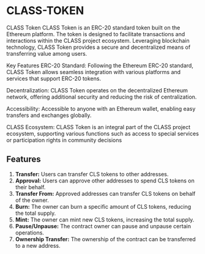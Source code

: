 # CLASS-TOKEN
CLASS Token
CLASS Token is an ERC-20 standard token built on the Ethereum platform. The token is designed to facilitate transactions and interactions within the CLASS project ecosystem. Leveraging blockchain technology, CLASS Token provides a secure and decentralized means of transferring value among users.

Key Features
ERC-20 Standard: Following the Ethereum ERC-20 standard, CLASS Token allows seamless integration with various platforms and services that support ERC-20 tokens.

Decentralization: CLASS Token operates on the decentralized Ethereum network, offering additional security and reducing the risk of centralization.

Accessibility: Accessible to anyone with an Ethereum wallet, enabling easy transfers and exchanges globally.

CLASS Ecosystem: CLASS Token is an integral part of the CLASS project ecosystem, supporting various functions such as access to special services or participation rights in community decisions


## Features

1. **Transfer:** Users can transfer CLS tokens to other addresses.
2. **Approval:** Users can approve other addresses to spend CLS tokens on their behalf.
3. **Transfer From:** Approved addresses can transfer CLS tokens on behalf of the owner.
4. **Burn:** The owner can burn a specific amount of CLS tokens, reducing the total supply.
5. **Mint:** The owner can mint new CLS tokens, increasing the total supply.
6. **Pause/Unpause:** The contract owner can pause and unpause certain operations.
7. **Ownership Transfer:** The ownership of the contract can be transferred to a new address.

